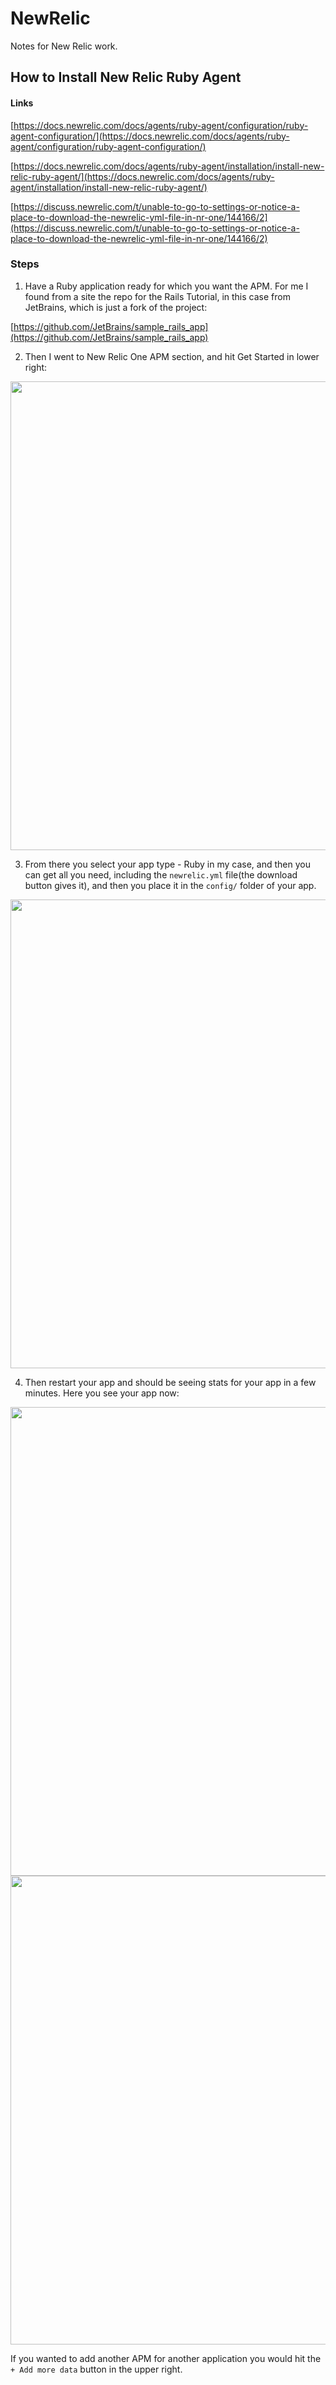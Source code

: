 # NewRelic

Notes for New Relic work.

## How to Install New Relic Ruby Agent

#### Links

[https://docs.newrelic.com/docs/agents/ruby-agent/configuration/ruby-agent-configuration/](https://docs.newrelic.com/docs/agents/ruby-agent/configuration/ruby-agent-configuration/)

[https://docs.newrelic.com/docs/agents/ruby-agent/installation/install-new-relic-ruby-agent/](https://docs.newrelic.com/docs/agents/ruby-agent/installation/install-new-relic-ruby-agent/)

[https://discuss.newrelic.com/t/unable-to-go-to-settings-or-notice-a-place-to-download-the-newrelic-yml-file-in-nr-one/144166/2](https://discuss.newrelic.com/t/unable-to-go-to-settings-or-notice-a-place-to-download-the-newrelic-yml-file-in-nr-one/144166/2)

### Steps

1. Have a Ruby application ready for which you want the APM. For me I found from a site the repo for the Rails Tutorial, in this case from JetBrains, which is just a fork of the project:

[https://github.com/JetBrains/sample_rails_app](https://github.com/JetBrains/sample_rails_app)

2. Then I went to New Relic One APM section, and hit Get Started in lower right:

<img src="https://user-images.githubusercontent.com/17362519/113585561-642d8700-95fa-11eb-8d91-0bcff364c880.png" width="750;" />

3. From there you select your app type - Ruby in my case, and then you can get all you need, including the `newrelic.yml` file(the download button gives it), and then you place it in the `config/` folder of your app.

<img src="https://user-images.githubusercontent.com/17362519/113585651-858e7300-95fa-11eb-80cb-1c2142282b38.png" width="750;" />

4. Then restart your app and should be seeing stats for your app in a few minutes.  Here you see your app now:

<img src="https://user-images.githubusercontent.com/17362519/113585790-b373b780-95fa-11eb-9d40-fbffae29672f.png" width="750;" />

<img src="https://user-images.githubusercontent.com/17362519/113585707-9b9c3380-95fa-11eb-936f-013437ca7d12.png" width="750;" />


If you wanted to add another APM for another application you would hit the `+ Add more data` button in the upper right.
